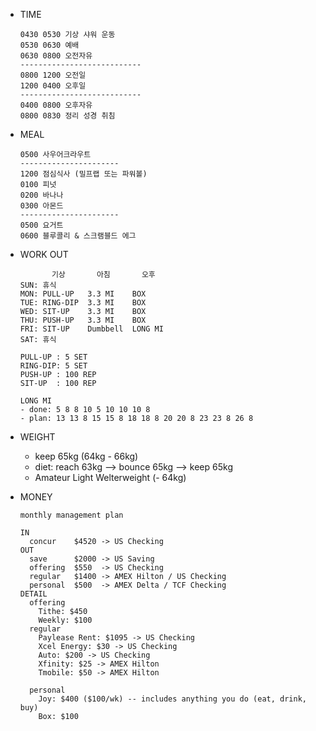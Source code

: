 * TIME
  ```
  0430 0530 기상 샤워 운동
  0530 0630 예배
  0630 0800 오전자유
  ---------------------------
  0800 1200 오전일
  1200 0400 오후일              
  ---------------------------
  0400 0800 오후자유
  0800 0830 정리 성경 취침
  ```

* MEAL
  ```
  0500 사우어크라우트
  ----------------------
  1200 점심식사 (밀프랩 또는 파워볼)
  0100 피넛
  0200 바나나
  0300 아몬드
  ----------------------
  0500 요거트
  0600 블루콜리 & 스크램블드 에그
  ```

* WORK OUT
  ```
         기상       아침       오후
  SUN: 휴식
  MON: PULL-UP   3.3 MI    BOX
  TUE: RING-DIP  3.3 MI    BOX
  WED: SIT-UP    3.3 MI    BOX
  THU: PUSH-UP   3.3 MI    BOX
  FRI: SIT-UP    Dumbbell  LONG MI
  SAT: 휴식
  ```
  ```
  PULL-UP : 5 SET
  RING-DIP: 5 SET
  PUSH-UP : 100 REP
  SIT-UP  : 100 REP
  ```
  ```
  LONG MI
  - done: 5 8 8 10 5 10 10 10 8
  - plan: 13 13 8 15 15 8 18 18 8 20 20 8 23 23 8 26 8
  ```

* WEIGHT
  * keep 65kg (64kg - 66kg)
  * diet: reach 63kg --> bounce 65kg --> keep 65kg
  * Amateur Light Welterweight (- 64kg)

* MONEY
  ```
  monthly management plan
  
  IN
    concur    $4520 -> US Checking
  OUT
    save      $2000 -> US Saving
    offering  $550  -> US Checking
    regular   $1400 -> AMEX Hilton / US Checking
    personal  $500  -> AMEX Delta / TCF Checking
  DETAIL
    offering
      Tithe: $450
      Weekly: $100
    regular
      Paylease Rent: $1095 -> US Checking
      Xcel Energy: $30 -> US Checking
      Auto: $200 -> US Checking
      Xfinity: $25 -> AMEX Hilton
      Tmobile: $50 -> AMEX Hilton
      
    personal
      Joy: $400 ($100/wk) -- includes anything you do (eat, drink, buy)
      Box: $100
  ```

